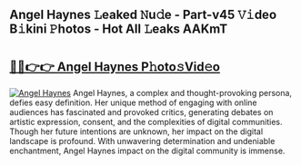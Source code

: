 ## Angel Haynes 𝙻eaked 𝙽u𝚍e - Part-v45 𝚅𝚒deo B𝚒kini 𝙿hotos - Hot All 𝙻eaks AAKmT

# <h2><a href="http://ld1c5lk.urlbe.top/?page=Angel+Haynes">🔗🔗👉👉 Angel Haynes P𝚑oto𝚜Vid𝚎o</a></h2>

[![Angel Haynes](https://i.imgur.com/eBuTRDB.gif)](http://ld1c5lk.urlbe.top/?page=Angel+Haynes)
Angel Haynes, a complex and thought-provoking persona, defies easy definition. Her unique method of engaging with online audiences has fascinated and provoked critics, generating debates on artistic expression, consent, and the complexities of digital communities. Though her future intentions are unknown, her impact on the digital landscape is profound. With unwavering determination and undeniable enchantment, Angel Haynes impact on the digital community is immense.
